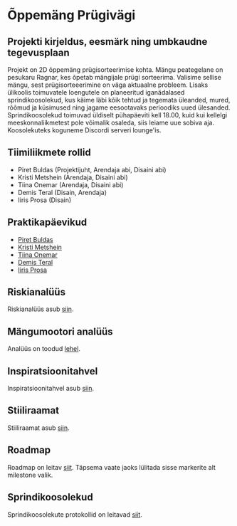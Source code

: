 # Õppemäng Prügivägi

## Projekti kirjeldus, eesmärk ning umbkaudne tegevusplaan
Projekt on 2D õppemäng prügisorteerimise kohta. Mängu peategelane on pesukaru Ragnar, kes õpetab mängijale prügi sorteerima. Valisime sellise mängu, sest prügisorteeerimine on väga aktuaalne probleem. Lisaks ülikoolis toimuvatele loengutele on planeeritud iganädalased sprindikoosolekud, kus käime läbi kõik tehtud ja tegemata üleanded, mured, rõõmud ja küsimused ning jagame eesootavaks perioodiks uued ülesanded. Sprindikoosolekud toimuvad üldiselt pühapäeviti kell 18.00, kuid kui kellelgi meeskonnaliikmetest pole võimalik osaleda, siis leiame uue sobiva aja. Koosolekuteks koguneme Discordi serveri lounge'is.

## Tiimiliikmete rollid
- Piret Buldas (Projektijuht, Arendaja abi, Disaini abi)
- Kristi Metshein (Arendaja, Disaini abi)
- Tiina Onemar (Arendaja, Disaini abi)
- Demis Teral (Disain, Arendaja)
- Iiris Prosa (Disain)

## Praktikapäevikud
- [Piret Buldas](https://github.com/TLUHK-RIF22/Oppemang/issues/6) 
- [Kristi Metshein](https://github.com/TLUHK-RIF22/Oppemang/issues/7) 
- [Tiina Onemar](https://github.com/TLUHK-RIF22/Oppemang/issues/8) 
- [Demis Teral](https://github.com/TLUHK-RIF22/Oppemang/issues/14)
- [Iiris Prosa](https://github.com/TLUHK-RIF22/Oppemang/issues/15)  

## Riskianalüüs
Riskianalüüs asub [siin](Riskianaluus.md).

## Mängumootori analüüs
Analüüs on toodud [lehel](Mängumootori_analüüs.md). 

## Inspiratsioonitahvel
Inspiratsioonitahvel asub [siin](https://www.figma.com/file/jnsVthyNQYT1DgylOYtEHX/Pr%C3%BCgiv%C3%A4gi?type=design&node-id=1%3A2&mode=design&t=OXQXSQaDSlG24q5O-1).

## Stiiliraamat
Stiiliraamat asub [siin](Stiiliraamat.md).

## Roadmap
Roadmap on leitav [siit](https://github.com/orgs/TLUHK-RIF22/projects/1/views/4). Täpsema vaate jaoks lülitada sisse markerite alt milestone valik. 

## Sprindikoosolekud
Sprindikoosolekute protokollid on leitavad [siit](https://github.com/TLUHK-RIF22/Oppemang-Prugivagi/issues/16).
